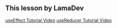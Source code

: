## This lesson by **LamaDev**

[useEffect Tutorial Video](https://www.youtube.com/watch?v=QQYeipc_cik&t=1183s&ab_channel=LamaDev)
[useReducer Tutorial Video](https://www.youtube.com/watch?v=RZPAQV7JvNU&ab_channel=LamaDev)